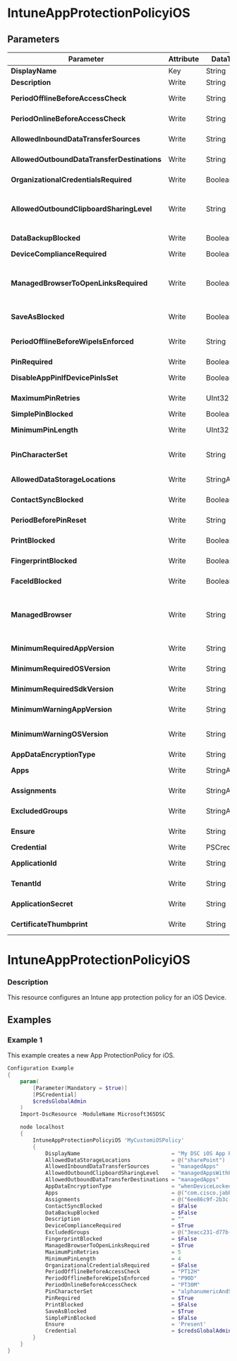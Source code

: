 ﻿# IntuneAppProtectionPolicyiOS

## Parameters

| Parameter | Attribute | DataType | Description | Allowed Values |
| --- | --- | --- | --- | --- |
| **DisplayName** | Key | String | Display name of the iOS App Protection Policy. ||
| **Description** | Write | String | Description of the iOS App Protection Policy. ||
| **PeriodOfflineBeforeAccessCheck** | Write | String | The period after which access is checked when the device is not connected to the internet. ||
| **PeriodOnlineBeforeAccessCheck** | Write | String | The period after which access is checked when the device is connected to the internet. ||
| **AllowedInboundDataTransferSources** | Write | String | Sources from which data is allowed to be transferred. Possible values are: allApps, managedApps, none. |allApps, managedApps, none|
| **AllowedOutboundDataTransferDestinations** | Write | String | Destinations to which data is allowed to be transferred. Possible values are: allApps, managedApps, none. |allApps, managedApps, none|
| **OrganizationalCredentialsRequired** | Write | Boolean | Indicates whether organizational credentials are required for app use. ||
| **AllowedOutboundClipboardSharingLevel** | Write | String | The level to which the clipboard may be shared between apps on the managed device. Possible values are: allApps, managedAppsWithPasteIn, managedApps, blocked. |allApps, managedAppsWithPasteIn, managedApps, blocked|
| **DataBackupBlocked** | Write | Boolean | Indicates whether the backup of a managed app's data is blocked. ||
| **DeviceComplianceRequired** | Write | Boolean | Indicates whether device compliance is required. ||
| **ManagedBrowserToOpenLinksRequired** | Write | Boolean | Indicates whether internet links should be opened in the managed browser app, or any custom browser specified by CustomBrowserProtocol (for iOS) or CustomBrowserPackageId/CustomBrowserDisplayName (for Android). ||
| **SaveAsBlocked** | Write | Boolean | Indicates whether users may use the Save As menu item to save a copy of protected files. ||
| **PeriodOfflineBeforeWipeIsEnforced** | Write | String | The amount of time an app is allowed to remain disconnected from the internet before all managed data it is wiped. ||
| **PinRequired** | Write | Boolean | Indicates whether an app-level pin is required. ||
| **DisableAppPinIfDevicePinIsSet** | Write | Boolean | Indicates whether use of the app pin is required if the device pin is set. ||
| **MaximumPinRetries** | Write | UInt32 | Maximum number of incorrect pin retry attempts before the managed app is either blocked or wiped. ||
| **SimplePinBlocked** | Write | Boolean | Block simple PIN and require complex PIN to be set. ||
| **MinimumPinLength** | Write | UInt32 | Minimum pin length required for an app-level pin if PinRequired is set to True. ||
| **PinCharacterSet** | Write | String | Character set which may be used for an app-level pin if PinRequired is set to True. Possible values are: numeric, alphanumericAndSymbol. |numeric, alphanumericAndSymbol|
| **AllowedDataStorageLocations** | Write | StringArray[] | Data storage locations where a user may store managed data. ||
| **ContactSyncBlocked** | Write | Boolean | Indicates whether contacts can be synced to the user's device. ||
| **PeriodBeforePinReset** | Write | String | TimePeriod before the all-level pin must be reset if PinRequired is set to True. ||
| **PrintBlocked** | Write | Boolean | Indicates whether printing is allowed from managed apps. ||
| **FingerprintBlocked** | Write | Boolean | Indicates whether use of the fingerprint reader is allowed in place of a pin if PinRequired is set to True. ||
| **FaceIdBlocked** | Write | Boolean | Indicates whether use of the FaceID is allowed in place of a pin if PinRequired is set to True. ||
| **ManagedBrowser** | Write | String | Indicates in which managed browser(s) that internet links should be opened. When this property is configured, ManagedBrowserToOpenLinksRequired should be true. Possible values are: notConfigured, microsoftEdge. |notConfigured, microsoftEdge|
| **MinimumRequiredAppVersion** | Write | String | Versions less than the specified version will block the managed app from accessing company data. ||
| **MinimumRequiredOSVersion** | Write | String | Versions less than the specified version will block the managed app from accessing company data. ||
| **MinimumRequiredSdkVersion** | Write | String | Versions less than the specified version will block the managed app from accessing company data. ||
| **MinimumWarningAppVersion** | Write | String | Versions less than the specified version will result in warning message on the managed app ||
| **MinimumWarningOSVersion** | Write | String | Versions less than the specified version will result in warning message on the managed app from accessing company data. ||
| **AppDataEncryptionType** | Write | String | Require app data to be encrypted. ||
| **Apps** | Write | StringArray[] | List of IDs representing the iOS apps controlled by this protection policy. ||
| **Assignments** | Write | StringArray[] | List of IDs of the groups assigned to this iOS Protection Policy. ||
| **ExcludedGroups** | Write | StringArray[] | List of IDs of the groups that are excluded from this iOS Protection Policy. ||
| **Ensure** | Write | String | Present ensures the policy exists, absent ensures it is removed. |Present, Absent|
| **Credential** | Write | PSCredential | Credentials of the Intune Admin. ||
| **ApplicationId** | Write | String | ID of the Azure Active Directory application to authenticate with. ||
| **TenantId** | Write | String | ID of the Azure Active Directory tenant used for authentication. ||
| **ApplicationSecret** | Write | String | Secret of the Azure Active Directory tenant used for authentication. ||
| **CertificateThumbprint** | Write | String | Thumbprint of the Azure Active Directory application's authentication certificate to use for authentication. ||


# IntuneAppProtectionPolicyiOS

### Description

This resource configures an Intune app protection policy for an iOS Device.

## Examples

### Example 1

This example creates a new App ProtectionPolicy for iOS.

```powershell
Configuration Example
{
    param(
        [Parameter(Mandatory = $true)]
        [PSCredential]
        $credsGlobalAdmin
    )
    Import-DscResource -ModuleName Microsoft365DSC

    node localhost
    {
        IntuneAppProtectionPolicyiOS 'MyCustomiOSPolicy'
        {
            DisplayName                             = "My DSC iOS App Protection Policy"
            AllowedDataStorageLocations             = @("sharePoint")
            AllowedInboundDataTransferSources       = "managedApps"
            AllowedOutboundClipboardSharingLevel    = "managedAppsWithPasteIn"
            AllowedOutboundDataTransferDestinations = "managedApps"
            AppDataEncryptionType                   = "whenDeviceLocked"
            Apps                                    = @("com.cisco.jabberimintune.ios","com.pervasent.boardpapers.ios","com.sharefile.mobile.intune.ios")
            Assignments                             = @("6ee86c9f-2b3c-471d-ad38-ff4673ed723e")
            ContactSyncBlocked                      = $False
            DataBackupBlocked                       = $False
            Description                             = ""
            DeviceComplianceRequired                = $True
            ExcludedGroups                          = @("3eacc231-d77b-4efb-bb5f-310f68bd6198")
            FingerprintBlocked                      = $False
            ManagedBrowserToOpenLinksRequired       = $True
            MaximumPinRetries                       = 5
            MinimumPinLength                        = 4
            OrganizationalCredentialsRequired       = $False
            PeriodOfflineBeforeAccessCheck          = "PT12H"
            PeriodOfflineBeforeWipeIsEnforced       = "P90D"
            PeriodOnlineBeforeAccessCheck           = "PT30M"
            PinCharacterSet                         = "alphanumericAndSymbol"
            PinRequired                             = $True
            PrintBlocked                            = $False
            SaveAsBlocked                           = $True
            SimplePinBlocked                        = $False
            Ensure                                  = 'Present'
            Credential                              = $credsGlobalAdmin
        }
    }
}
```

